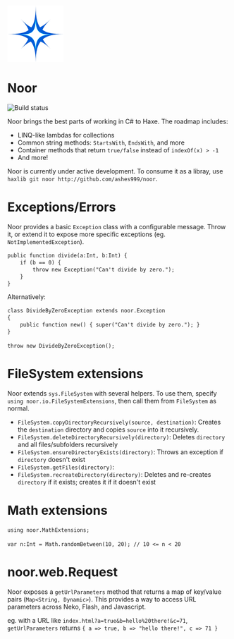 ![logo](logo.png)

# Noor

![Build status](https://travis-ci.org/ashes999/noor.svg)

Noor brings the best parts of working in C# to Haxe. The roadmap includes:

- LINQ-like lambdas for collections
- Common string methods: `StartsWith`, `EndsWith`, and more
- Container methods that return `true/false` instead of `indexOf(x) > -1`
- And more!

Noor is currently under active development. To consume it as a libray, use `haxlib git noor http://github.com/ashes999/noor`.

# Exceptions/Errors

Noor provides a basic `Exception` class with a configurable message. Throw it, or extend it to expose more specific exceptions (eg. `NotImplementedException`).

```
public function divide(a:Int, b:Int) {
    if (b == 0) {
        throw new Exception("Can't divide by zero.");
    }
}
```

Alternatively:

```
class DivideByZeroException extends noor.Exception
{
    public function new() { super("Can't divide by zero."); }
}

throw new DivideByZeroException();
```

# FileSystem extensions

Noor extends `sys.FileSystem` with several helpers. To use them, specify `using noor.io.FileSystemExtensions`, then call them from `FileSystem` as normal.

- `FileSystem.copyDirectoryRecursively(source, destination)`: Creates the `destination` directory and copies `source` into it recursively.
- `FileSystem.deleteDirectoryRecursively(directory)`: Deletes `directory` and all files/subfolders recursively
 - `FileSystem.ensureDirectoryExists(directory)`: Throws an exception if `directory` doesn't exist 
 - `FileSystem.getFiles(directory)`:
 - `FileSystem.recreateDirectory(directory)`: Deletes and re-creates `directory` if it exists; creates it if it doesn't exist

# Math extensions

```
using noor.MathExtensions;

var n:Int = Math.randomBetween(10, 20); // 10 <= n < 20
```

# noor.web.Request

Noor exposes a `getUrlParameters` method that returns a map of key/value pairs (`Map<String, Dynamic>`). This provides a way to access URL parameters across Neko, Flash, and Javascript.

eg. with a URL like `index.html?a=true&b=hello%20there!&c=71`, `getUrlParameters` returns `{ a => true, b => "hello there!", c => 71 }`